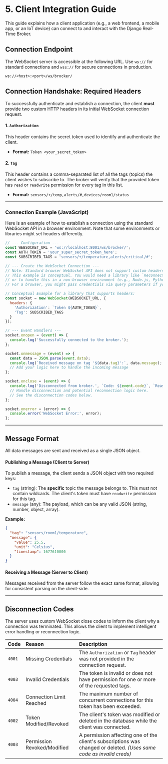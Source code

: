 
# 5. Client Integration Guide

This guide explains how a client application (e.g., a web frontend, a mobile app, or an IoT device) can connect to and interact with the Django Real-Time Broker.

## Connection Endpoint

The WebSocket server is accessible at the following URL. Use `ws://` for standard connections and `wss://` for secure connections in production.

`ws://<host>:<port>/ws/brocker/`

## Connection Handshake: Required Headers

To successfully authenticate and establish a connection, the client **must** provide two custom HTTP headers in its initial WebSocket connection request.

#### 1. `Authorization`
This header contains the secret token used to identify and authenticate the client.

-   **Format:** `Token <your_secret_token>`

#### 2. `Tag`
This header contains a comma-separated list of all the tags (topics) the client wishes to subscribe to. The broker will verify that the provided token has `read` or `readwrite` permission for every tag in this list.

-   **Format:** `sensors/+/temp,alerts/#,devices/room1/status`

---

### Connection Example (JavaScript)

Here is an example of how to establish a connection using the standard WebSocket API in a browser environment. Note that some environments or libraries might set headers differently.

```javascript
// --- Configuration ---
const WEBSOCKET_URL = 'ws://localhost:8001/ws/brocker/';
const AUTH_TOKEN = 'your_super_secret_token_here';
const SUBSCRIBED_TAGS = 'sensors/+/temperature,alerts/critical/#';

// --- Create the WebSocket Connection ---
// Note: Standard browser WebSocket API does not support custom headers.
// This example is conceptual. You would need a library like `ReconnectingWebSocket`
// or to handle this in a non-browser environment (e.g., Node.js, Python).
// For a browser, you might pass credentials via query parameters if you modify the backend.

// Conceptual Example for a library that supports headers:
const socket = new WebSocket(WEBSOCKET_URL, {
  headers: {
    'Authorization': `Token ${AUTH_TOKEN}`,
    'Tag': SUBSCRIBED_TAGS
  }
});

// --- Event Handlers ---
socket.onopen = (event) => {
  console.log('Successfully connected to the broker.');
};

socket.onmessage = (event) => {
  const data = JSON.parse(event.data);
  console.log(`Received message on tag '${data.tag}':`, data.message);
  // Add your logic here to handle the incoming message
};

socket.onclose = (event) => {
  console.log('Disconnected from broker.', `Code: ${event.code}`, `Reason: ${event.reason}`);
  // Handle disconnection and potential reconnection logic here.
  // See the disconnection codes below.
};

socket.onerror = (error) => {
  console.error('WebSocket Error:', error);
};
```

---

## Message Format

All data messages are sent and received as a single JSON object.

#### Publishing a Message (Client to Server)

To publish a message, the client sends a JSON object with two required keys:

-   `tag` (string): The **specific** topic the message belongs to. This must not contain wildcards. The client's token must have `readwrite` permission for this tag.
-   `message` (any): The payload, which can be any valid JSON (string, number, object, array).

**Example:**
```json
{
  "tag": "sensors/room1/temperature",
  "message": {
    "value": 25.5,
    "unit": "Celsius",
    "timestamp": 1677610000
  }
}
```

#### Receiving a Message (Server to Client)

Messages received from the server follow the exact same format, allowing for consistent parsing on the client-side.

---

## Disconnection Codes

The server uses custom WebSocket close codes to inform the client why a connection was terminated. This allows the client to implement intelligent error handling or reconnection logic.

| Code | Reason                       | Description                                                                                             |
| :--- | :--------------------------- | :------------------------------------------------------------------------------------------------------ |
| `4001` | Missing Credentials          | The `Authorization` or `Tag` header was not provided in the connection request.                         |
| `4003` | Invalid Credentials          | The token is invalid or does not have permission for one or more of the requested tags.                 |
| `4004` | Connection Limit Reached   | The maximum number of concurrent connections for this token has been exceeded.                          |
| `4002` | Token Modified/Revoked       | The client's token was modified or deleted in the database while the client was connected.              |
| `4003` | Permission Revoked/Modified  | A permission affecting one of the client's subscriptions was changed or deleted. *(Uses same code as invalid creds)* |
